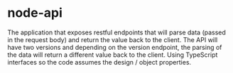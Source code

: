 # node-api
The application that exposes restful endpoints that will parse data (passed in the request body) and return the value back to the client. The API will have two versions and depending on the version endpoint, the parsing of the data will return a different value back to the client. Using TypeScript interfaces so the code assumes the design / object properties. 
